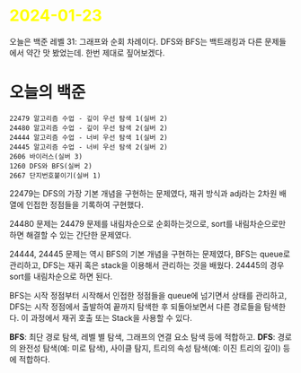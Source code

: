 # <span style="color:yellow">2024-01-23</span>

오늘은 백준 레벨 31: 그래프와 순회 차례이다.
DFS와 BFS는 백트래킹과 다른 문제들에서 약간 맛 봤었는데. 한번 제대로 짚어보겠다.

# 오늘의 백준
```
22479 알고리즘 수업 - 깊이 우선 탐색 1(실버 2)
24480 알고리즘 수업 - 깊이 우선 탐색 2(실버 2)
24444 알고리즘 수업 - 너비 우선 탐색 1(실버 2)
24445 알고리즘 수업 - 너비 우선 탐색 2(실버 2)
2606 바이러스(실버 3)
1260 DFS와 BFS(실버 2)
2667 단지번호붙이기(실버 1)
```


22479는 DFS의 가장 기본 개념을 구현하는 문제였다, 재귀 방식과 adj라는 2차원 배열에 인접한 정점들을 기록하여 구현했다.

24480 문제는 24479 문제를 내림차순으로 순회하는것으로, sort를 내림차순으로만 하면 해결할 수 있는 간단한 문제였다.


24444, 24445 문제는 역시 BFS의 기본 개념을 구현하는 문제였다, BFS는 queue로 관리하고, DFS는 재귀 혹은 stack을 이용해서 관리하는 것을 배웠다. 24445의 경우 sort를 내림차순으로 하면 된다.

BFS는 시작 정점부터 시작해서 인접한 정점들을 queue에 넘기면서 상태를 관리하고,
DFS는 시작 정점에서 출발하여 끝까지 탐색한 후 되돌아보면서 다른 경로들을 탐색한다. 이 과정에서 재귀 호출 또는 Stack을 사용할 수 있다.

**BFS**: 최단 경로 탐색, 레벨 별 탐색, 그래프의 연결 요소 탐색 등에 적합하고.
**DFS**: 경로의 완전성 탐색(예: 미로 탐색), 사이클 탐지, 트리의 속성 탐색(예: 이진 트리의 깊이) 등에 적합하다.
